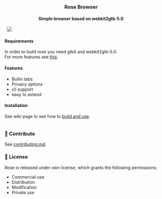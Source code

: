 &nbsp;
<h3 align="center">Rose Browser</h1>
<h4 align="center">Simple browser based on webkit2gtk-5.0</h4>
&nbsp;
<img src="https://github.com/mini-rose/rose/blob/master/.github/screenshots/homepage.png?raw=true">

#### Requirements
In order to build rose you need gtk4 and webkit2gtk-5.0. <br>
For more features see [this](https://github.com/mini-rose/rose/wiki#additional-features).

#### Features
  - Builin tabs
  - Privacy options
  - cli support
  - easy to extend

#### Installation
See wiki page to see how to [build and use](https://github.com/mini-rose/rose/wiki#build--use).

#
### 👐 Contribute
See [contributing.md](https://github.com/mini-rose/rose/.github/contributing.md).

### 📜 License
Rose is released under own license, which grants the following permissions:
-   Commercial use
-   Distribution
-   Modification
-   Private use
